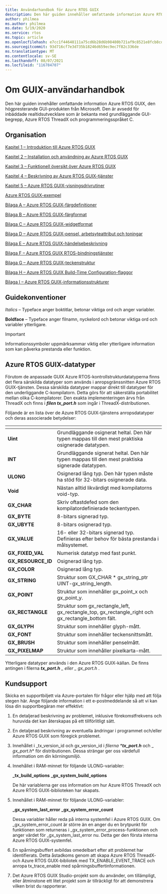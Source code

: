 ```yaml
---
title: Användarhandbok för Azure RTOS GUIX
description: Den här guiden innehåller omfattande information Azure RTOS GUIX, den högpresterande GUI-produkten från Microsoft.
author: philmea
ms.author: philmea
ms.date: 5/19/2020
ms.service: rtos
ms.topic: article
ms.openlocfilehash: e7cc1f44648111a75cd6b28d6b98480b721af9c8521e8fcb8cdac6f24c5514e7
ms.sourcegitcommit: 93d716cf7e3d735b18246d659ec9ec7f82c336de
ms.translationtype: MT
ms.contentlocale: sv-SE
ms.lasthandoff: 08/07/2021
ms.locfileid: "116784707"
---
```

# <a name="about-guix-user-guide"></a>Om GUIX-användarhandbok

Den här guiden innehåller omfattande information Azure RTOS GUIX, den högpresterande GUI-produkten från Microsoft. Den är avsedd för inbäddade realtidsutvecklare som är bekanta med grundläggande GUI-begrepp, Azure RTOS ThreadX och programmeringsspråket C.

## <a name="organization"></a>Organisation

[Kapitel 1 – Introduktion till Azure RTOS GUIX](chapter-1.md)

[Kapitel 2 – Installation och användning av Azure RTOS GUIX](chapter-2.md)

[Kapitel 3 – Funktionell översikt över Azure RTOS GUIX](chapter-3.md)

[Kapitel 4 – Beskrivning av Azure RTOS GUIX-tjänster](chapter-4.md)

[Kapitel 5 – Azure RTOS GUIX-visningsdrivrutiner](chapter-5.md)  

[Azure RTOS GUIX-exempel](guix-example.md)

[Bilaga A – Azure RTOS GUIX-färgdefinitioner](appendix-a.md)

[Bilaga B – Azure RTOS GUIX-färgformat](appendix-b.md)

[Bilaga C – Azure RTOS GUIX-widgetformat](appendix-c.md)

[Bilaga D – Azure RTOS GUIX-pensel, arbetsyteattribut och toningar](appendix-d.md)

[Bilaga E – Azure RTOS GUIX-händelsebeskrivning](appendix-e.md)

[Bilaga F – Azure RTOS GUIX RTOS-bindningstjänster](appendix-f.md)

[Bilaga G – Azure RTOS GUIX-teckenstruktur](appendix-g.md)

[Bilaga H – Azure RTOS GUIX Build-Time Configuration-flaggor](appendix-h.md)

[Bilaga I – Azure RTOS GUIX-informationsstrukturer](appendix-i.md)

## <a name="guide-conventions"></a>Guidekonventioner

*Italics* – Typeface anger boktitlar, betonar viktiga ord och anger variabler.

**Boldface** – Typeface anger filnamn, nyckelord och betonar viktiga ord och variabler ytterligare.

> [!IMPORTANT]
> Informationssymboler uppmärksammar viktig eller ytterligare information som kan påverka prestanda eller funktion.

## <a name="azure-rtos-guix-data-types"></a>Azure RTOS GUIX-datatyper

Förutom de anpassade GUIX Azure RTOS-kontrollstrukturdatatyperna finns det flera särskilda datatyper som används i anropsgränssnitten Azure RTOS GUIX-tjänsten. Dessa särskilda datatyper mappar direkt till datatyper för den underliggande C-kompilatorn. Detta görs för att säkerställa portabilitet mellan olika C-kompilatorer. Den exakta implementeringen ärvs från ThreadX och finns i ***filen tx_port.h*** som ingår i ThreadX-distributionen.

Följande är en lista över de Azure RTOS GUIX-tjänstens anropsdatatyper och deras associerade betydelser:

| <!-- --> | <!-- --> |
| --------------------- | --------------------------------------------------------------------------------------------------------------------- |
| **Uint**             | Grundläggande osignerat heltal. Den här typen mappas till den mest praktiska osignerade datatypen.                                |
| **INT**              | Grundläggande signerat heltal. Den här typen mappas till den mest praktiska signerade datatypen.                                    |
| **ULONG**            | Osignerad lång typ. Den här typen måste ha stöd för 32-bitars osignerade data.                                                      |
| **Void**             | Nästan alltid likvärdigt med kompilatorns void-typ.                                                                 |
| **GX_CHAR**         | Skriv oftastdefed som den kompilatordefinierade teckentypen.                                                               |
| **GX_BYTE**          | 8-bitars signerad typ.                                                                                                    |
| **GX_UBYTE**         | 8-bitars osignerad typ.                                                                                                  |
| **GX_VALUE**        | 16- eller 32-bitars signerad typ. Definieras efter behov för bästa prestanda i målsystemet.                                |
| **GX_FIXED_VAL**   | Numerisk datatyp med fast punkt.                                                                                        |
| **GX_RESOURCE_ID** | Osignerad lång typ.                                                                                                   |
| **GX_COLOR**        | Osignerad lång typ.                                                                                                   |
| **GX_STRING**       | Struktur som GX_CHAR \* gx_string_ptr UINT-gx_string_length.                                          |
| **GX_POINT**        | Struktur som innehåller gx_point_x och gx_point_y.                                                                   |
| **GX_RECTANGLE**    | Struktur som gx_rectangle_left, gx_rectangle_top, gx_rectangle_right och gx_rectangle_bottom fält. |
| **GX_GLYPH**        | Struktur som innehåller glyph-mått.                                                                                   |
| **GX_FONT**         | Struktur som innehåller teckensnittsmått.                                                                                    |
| **GX_BRUSH**        | Struktur som innehåller penselmått.                                                                               |
**GX_PIXELMAP**       | Struktur som innehåller pixelkarta-mått.

Ytterligare datatyper används i den Azure RTOS GUIX-källan. De finns antingen i filerna ***tx_port.h** _ eller _ *_gx_port.h_** .

## <a name="customer-support-center"></a>Kundsupport

Skicka en supportbiljett via Azure-portalen för frågor eller hjälp med att följa stegen här. Ange följande information i ett e-postmeddelande så att vi kan lösa din supportbegäran mer effektivt:

1. En detaljerad beskrivning av problemet, inklusive förekomstfrekvens och huruvida det kan återskapas på ett tillförlitligt sätt.

2. En detaljerad beskrivning av eventuella ändringar i programmet och/eller Azure RTOS GUIX som föregick problemet.

3. Innehållet i _tx_version_id och gx_version_id i _filerna ***tx_port.h**_ och _ *_gx_port.h_** för distributionen. Dessa strängar ger oss värdefull information om din körningsmiljö.

4. Innehållet i RAM-minnet för följande ULONG-variabler:

    **_tx_build_options** **_gx_system_build_options**

    De här variablerna ger oss information om hur Azure RTOS ThreadX och Azure RTOS GUIX-biblioteken har skapats.

5. Innehållet i RAM-minnet för följande ULONG-variabler:

    **_gx_system_last_error** **_gx_system_error_count**

    Dessa variabler håller reda på interna systemfel i Azure RTOS GUIX. Om _gx_system_error_count är större än en anger du en brytpunkt för funktionen som returneras i _gx_system_error_process-funktionen och anger värdet för _gx_system_last_error nu. Detta ger den första interna Azure RTOS GUIX-systemfel.

6. En spårningsbuffert avbildas omedelbart efter att problemet har identifierats. Detta åstadkoms genom att skapa Azure RTOS ThreadX- och Azure RTOS GUIX-bibliotek med TX_ENABLE_EVENT_TRACE och anropa tx_trace_enable med spårningsbuffertinformationen.

7. Det Azure RTOS GUIX Studio-projekt som du använder, om tillämpligt, eller åtminstone ett litet projekt som är tillräckligt för att demonstrera vilken brist du rapporterar.

